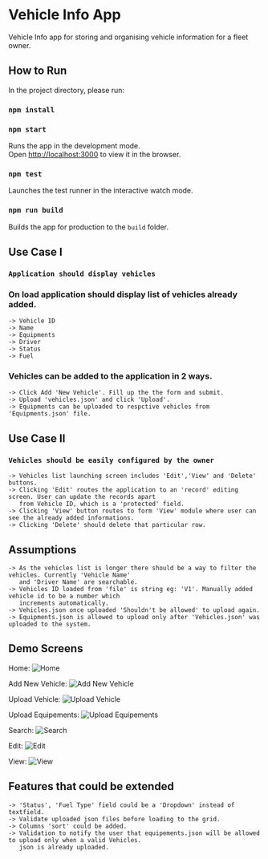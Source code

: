 # Vehicle Info App

Vehicle Info app for storing and organising vehicle information for a fleet owner.

## How to Run

In the project directory, please run:

### `npm install`

### `npm start`

Runs the app in the development mode.\
Open [http://localhost:3000](http://localhost:3000) to view it in the browser.

### `npm test`

Launches the test runner in the interactive watch mode.

### `npm run build`

Builds the app for production to the `build` folder.

## Use Case I

### `Application should display vehicles`

### On load application should display list of vehicles already added.
    -> Vehicle ID
    -> Name
    -> Equipments
    -> Driver
    -> Status
    -> Fuel

### Vehicles can be added to the application in 2 ways.
    -> Click Add 'New Vehicle'. Fill up the the form and submit.
    -> Upload 'vehicles.json' and click 'Upload'.
    -> Equipments can be uploaded to respctive vehicles from 'Equipments.json' file.

## Use Case II

### `Vehicles should be easily configured by the owner`
    -> Vehicles list launching screen includes 'Edit','View' and 'Delete' buttons.
    -> Clicking 'Edit' routes the application to an 'record' editing screen. User can update the records apart  
       from Vehicle ID, which is a 'protected' field.
    -> Clicking 'View' button routes to form 'View' module where user can see the already added informations.
    -> Clicking 'Delete' should delete that particular row.

## Assumptions
    -> As the vehicles list is longer there should be a way to filter the vehicles. Currently 'Vehicle Name' 
       and 'Driver Name' are searchable.
    -> Vehicles ID loaded from 'file' is string eg: 'V1'. Manually added vehicle id to be a number which  
       increments automatically.
    -> Vehicles.json once uploaded 'Shouldn't be allowed' to upload again.
    -> Equipments.json is allowed to upload only after 'Vehicles.json' was uploaded to the system.

## Demo Screens
Home:
![Home](https://github.com/sujithmu/Vehicle-Info/assets/41791057/ba944dcd-7a54-4b89-9ba5-2f1692a1f216)
    
Add New Vehicle:
![Add New Vehicle](https://github.com/sujithmu/Vehicle-Info/assets/41791057/77378c57-18c1-4a0d-9e38-7315b5079119)

Upload Vehicle:
![Upload Vehicle](https://github.com/sujithmu/Vehicle-Info/assets/41791057/b70c2f83-4872-41cc-bc31-edc84e9fe65e)

Upload Equipements:
![Upload Equipements](https://github.com/sujithmu/Vehicle-Info/assets/41791057/c9129a0f-072b-41de-82e9-585246458da8)

Search:
![Search](https://github.com/sujithmu/Vehicle-Info/assets/41791057/7fd21614-e1bb-4e9b-a9d4-542e1fd62443)

Edit:
![Edit](https://github.com/sujithmu/Vehicle-Info/assets/41791057/69d73bd0-aa55-4273-bada-0fe23c88522c)
    
View:
![View](https://github.com/sujithmu/Vehicle-Info/assets/41791057/38a032db-65e1-4dc9-88af-579f250f48ce)

## Features that could be extended
    -> 'Status', 'Fuel Type' field could be a 'Dropdown' instead of textfield.
    -> Validate uploaded json files before loading to the grid.
    -> Columns 'sort' could be added.
    -> Validation to notify the user that equipements.json will be allowed to upload only when a valid Vehicles.
       json is already uploaded.

